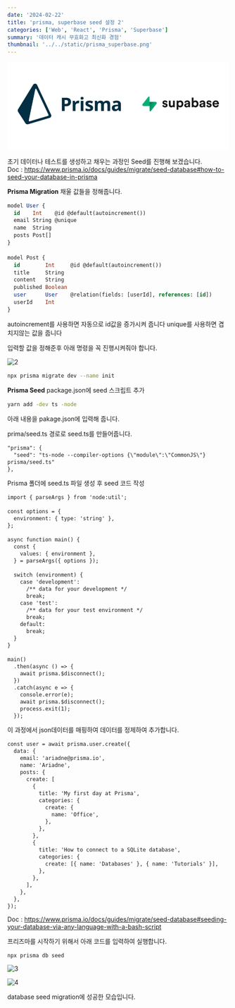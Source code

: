 ```yaml
---
date: '2024-02-22'
title: 'prisma, superbase seed 설정 2'
categories: ['Web', 'React', 'Prisma', 'Superbase']
summary: '데이터 캐시 무효화고 최신화 경험'
thumbnail: '../../static/prisma_superbase.png'
---
```


![1](../../static/prisma_superbase.png)

초기 데이터나 테스트를 생성하고 채우는 과정인 Seed를 진행해 보겠습니다.<br>
Doc : https://www.prisma.io/docs/guides/migrate/seed-database#how-to-seed-your-database-in-prisma

**Prisma Migration**
채울 값들을 정해줍니다.

```sql
model User {
  id    Int    @id @default(autoincrement())
  email String @unique
  name  String
  posts Post[]
}

model Post {
  id        Int     @id @default(autoincrement())
  title     String
  content   String
  published Boolean
  user      User    @relation(fields: [userId], references: [id])
  userId    Int
}
```

autoincrement를 사용하면 자동으로 id값을 증가시켜 줍니다
unique를 사용하면 겹치지않는 값을 줍니다

입력할 값을 정해준후 아래 명령을 꼭 진행시켜줘야 합니다.

![2](https://i.ibb.co/8jXH4VT/prisma-superbase-1.png)

```bash
npx prisma migrate dev --name init
```

**Prisma Seed**
package.json에 seed 스크립트 추가

```bash
yarn add -dev ts -node
```

아래 내용을 pakage.json에 입력해 줍니다.

prima/seed.ts 경로로 seed.ts를 만들어줍니다.

```tsx
"prisma": {
  "seed": "ts-node --compiler-options {\"module\":\"CommonJS\"} prisma/seed.ts"
},
```

Prisma 폴더에 seed.ts 파일 생성 후 seed 코드 작성

```tsx
import { parseArgs } from 'node:util';

const options = {
  environment: { type: 'string' },
};

async function main() {
  const {
    values: { environment },
  } = parseArgs({ options });

  switch (environment) {
    case 'development':
      /** data for your development */
      break;
    case 'test':
      /** data for your test environment */
      break;
    default:
      break;
  }
}

main()
  .then(async () => {
    await prisma.$disconnect();
  })
  .catch(async e => {
    console.error(e);
    await prisma.$disconnect();
    process.exit(1);
  });
```

이 과정에서 json데이터를 매핑하여 데이터를 정제하여 추가합니다.

```tsx
const user = await prisma.user.create({
  data: {
    email: 'ariadne@prisma.io',
    name: 'Ariadne',
    posts: {
      create: [
        {
          title: 'My first day at Prisma',
          categories: {
            create: {
              name: 'Office',
            },
          },
        },
        {
          title: 'How to connect to a SQLite database',
          categories: {
            create: [{ name: 'Databases' }, { name: 'Tutorials' }],
          },
        },
      ],
    },
  },
});
```

Doc : https://www.prisma.io/docs/guides/migrate/seed-database#seeding-your-database-via-any-language-with-a-bash-script

프리즈마를 시작하기 위해서 아래 코드를 입력하여 실행합니다.

```bash
npx prisma db seed
```

![3](https://i.ibb.co/w4WTXX3/prisma-superbase-2.png)

![4](https://i.ibb.co/QHnVJRV/prisma-superbase-3.png)

database seed migration에 성공한 모습입니다.
